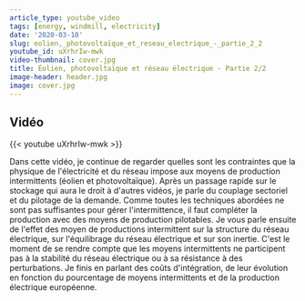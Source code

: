```yaml
---
article_type: youtube_video
tags: [energy, windmill, electricity]
date: '2020-03-10'
slug: eolien,_photovoltaïque_et_reseau_electrique_-_partie_2_2
youtube_id: uXrhrIw-mwk
video-thumbnail: cover.jpg
title: Éolien, photovoltaïque et réseau électrique - Partie 2/2
image-header: header.jpg
image: cover.jpg
---
```


## Vidéo

{{< youtube uXrhrIw-mwk >}}

Dans cette vidéo, je continue de regarder quelles sont les contraintes que la physique de l'électricité et du réseau impose aux moyens de production intermittents (éolien et photovoltaïque). Après un passage rapide sur le stockage qui aura le droit à d'autres vidéos, je parle du couplage sectoriel et du pilotage de la demande. Comme toutes les techniques abordées ne sont pas suffisantes pour gérer l'intermittence, il faut compléter la production avec des moyens de production pilotables.
Je vous parle ensuite de l'effet des moyen de productions intermittent sur la structure du réseau électrique, sur l'équilibrage du réseau électrique et sur son inertie. C'est le moment de se rendre compte que les moyens intermittents ne participent pas à la stabilité du réseau électrique ou à sa résistance à des perturbations. Je finis en parlant des coûts d'intégration, de leur évolution en fonction du pourcentage de moyens intermittents et de la production électrique européenne.

